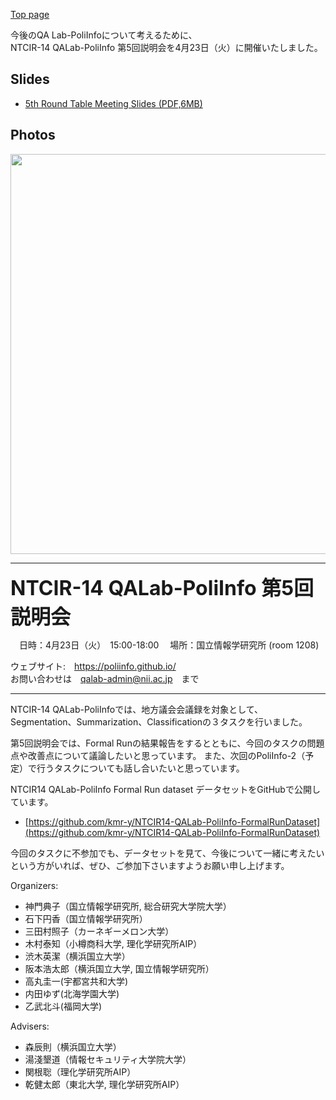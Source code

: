 [Top page](https://poliinfo.github.io)


今後のQA Lab-PoliInfoについて考えるために、  
NTCIR-14 QALab-PoliInfo 第5回説明会を4月23日（火）に開催いたしました。  

## Slides
- [5th Round Table Meeting Slides (PDF,6MB)](/NTCIR-14-QALab-PoliInfo-5thRoundTableMTG.pdf)

## Photos

<img src="5th-01.JPG" style="width: 640px;"/>

--------------------------------------------------

<strong><span style="font-size:xx-large;"> NTCIR-14 QALab-PoliInfo 第5回説明会 </span></strong>

　日時：4月23日（火）　15:00-18:00
　場所：国立情報学研究所 (room 1208)

ウェブサイト:　https://poliinfo.github.io/   
お問い合わせは　qalab-admin@nii.ac.jp　まで   

--------------------------------------------------


NTCIR-14 QALab-PoliInfoでは、地方議会会議録を対象として、Segmentation、Summarization、Classificationの３タスクを行いました。

第5回説明会では、Formal Runの結果報告をするとともに、今回のタスクの問題点や改善点について議論したいと思っています。
また、次回のPoliInfo-2（予定）で行うタスクについても話し合いたいと思っています。

NTCIR14 QALab-PoliInfo Formal Run dataset データセットをGitHubで公開しています。

- [https://github.com/kmr-y/NTCIR14-QALab-PoliInfo-FormalRunDataset](https://github.com/kmr-y/NTCIR14-QALab-PoliInfo-FormalRunDataset)

今回のタスクに不参加でも、データセットを見て、今後について一緒に考えたいという方がいれば、ぜひ、ご参加下さいますようお願い申し上げます。


Organizers:
- 神門典子（国立情報学研究所, 総合研究大学院大学）
- 石下円香（国立情報学研究所）
- 三田村照子（カーネギーメロン大学）
- 木村泰知（小樽商科大学, 理化学研究所AIP）
- 渋木英潔（横浜国立大学）
- 阪本浩太郎（横浜国立大学, 国立情報学研究所）
- 高丸圭一(宇都宮共和大学)
- 内田ゆず(北海学園大学)
- 乙武北斗(福岡大学)

Advisers:
- 森辰則（横浜国立大学）
- 湯淺墾道（情報セキュリティ大学院大学）
- 関根聡（理化学研究所AIP）
- 乾健太郎（東北大学, 理化学研究所AIP）
